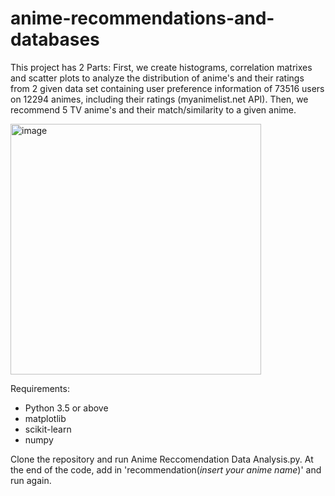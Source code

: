 # anime-recommendations-and-databases

This project has 2 Parts: First, we create histograms, correlation matrixes and scatter plots to analyze the distribution of anime's and their ratings from 2 given data set containing user preference information of 73516 users on 12294 animes, including their ratings (myanimelist.net API). Then, we recommend 5 TV anime's and their match/similarity to a given anime. 

<img width="401" alt="image" src="https://github.com/sziaa/anime-recommendations/assets/143029165/a3c6f14d-10b2-48a3-ba6b-a9f584d55c1a">

Requirements:
- Python 3.5 or above
- matplotlib
- scikit-learn
- numpy

Clone the repository and run Anime Reccomendation Data Analysis.py. At the end of the code, add in 'recommendation(*_insert your anime name_*)' and run again. 

